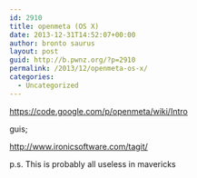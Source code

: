```yaml
---
id: 2910
title: openmeta (OS X)
date: 2013-12-31T14:52:07+00:00
author: bronto saurus
layout: post
guid: http://b.pwnz.org/?p=2910
permalink: /2013/12/openmeta-os-x/
categories:
  - Uncategorized
---
```

<https://code.google.com/p/openmeta/wiki/Intro>

guis;
  
<http://www.ironicsoftware.com/tagit/>

p.s. This is probably all useless in mavericks